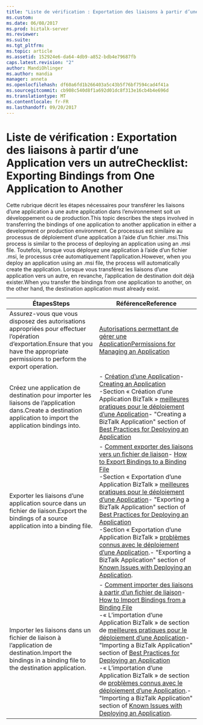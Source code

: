 ```yaml
---
title: "Liste de vérification : Exportation des liaisons à partir d’une Application vers un autre | Documents Microsoft"
ms.custom: 
ms.date: 06/08/2017
ms.prod: biztalk-server
ms.reviewer: 
ms.suite: 
ms.tgt_pltfrm: 
ms.topic: article
ms.assetid: 152924e6-da64-4db9-a852-bdb4e79687fb
caps.latest.revision: "2"
author: MandiOhlinger
ms.author: mandia
manager: anneta
ms.openlocfilehash: df60a6fd1b266403a5c43b5f76bf7594cad4f41a
ms.sourcegitcommit: cb908c540d8f1a692d01dc8f313e16cb4b4e696d
ms.translationtype: MT
ms.contentlocale: fr-FR
ms.lasthandoff: 09/20/2017
---
```

# <a name="checklist-exporting-bindings-from-one-application-to-another"></a><span data-ttu-id="3d14a-102">Liste de vérification : Exportation des liaisons à partir d’une Application vers un autre</span><span class="sxs-lookup"><span data-stu-id="3d14a-102">Checklist: Exporting Bindings from One Application to Another</span></span>
<span data-ttu-id="3d14a-103">Cette rubrique décrit les étapes nécessaires pour transférer les liaisons d’une application à une autre application dans l’environnement soit un développement ou de production.</span><span class="sxs-lookup"><span data-stu-id="3d14a-103">This topic describes the steps involved in transferring the bindings of one application to another application in either a development or production environment.</span></span> <span data-ttu-id="3d14a-104">Ce processus est similaire au processus de déploiement d’une application à l’aide d’un fichier .msi.</span><span class="sxs-lookup"><span data-stu-id="3d14a-104">This process is similar to the process of deploying an application using an .msi file.</span></span> <span data-ttu-id="3d14a-105">Toutefois, lorsque vous déployez une application à l’aide d’un fichier .msi, le processus crée automatiquement l’application.</span><span class="sxs-lookup"><span data-stu-id="3d14a-105">However, when you deploy an application using an .msi file, the process will automatically create the application.</span></span> <span data-ttu-id="3d14a-106">Lorsque vous transférez les liaisons d’une application vers un autre, en revanche, l’application de destination doit déjà exister.</span><span class="sxs-lookup"><span data-stu-id="3d14a-106">When you transfer the bindings from one application to another, on the other hand, the destination application must already exist.</span></span>  
  
|<span data-ttu-id="3d14a-107">Étapes</span><span class="sxs-lookup"><span data-stu-id="3d14a-107">Steps</span></span>|<span data-ttu-id="3d14a-108">Référence</span><span class="sxs-lookup"><span data-stu-id="3d14a-108">Reference</span></span>|  
|-----------|---------------|  
|<span data-ttu-id="3d14a-109">Assurez-vous que vous disposez des autorisations appropriées pour effectuer l’opération d’exportation.</span><span class="sxs-lookup"><span data-stu-id="3d14a-109">Ensure that you have the appropriate permissions to perform the export operation.</span></span>|[<span data-ttu-id="3d14a-110">Autorisations permettant de gérer une Application</span><span class="sxs-lookup"><span data-stu-id="3d14a-110">Permissions for Managing an Application</span></span>](../technical-guides/permissions-for-managing-an-application.md)|  
|<span data-ttu-id="3d14a-111">Créez une application de destination pour importer les liaisons de l’application dans.</span><span class="sxs-lookup"><span data-stu-id="3d14a-111">Create a destination application to import the application bindings into.</span></span>|<span data-ttu-id="3d14a-112">-   [Création d’une Application](../technical-guides/creating-an-application.md)</span><span class="sxs-lookup"><span data-stu-id="3d14a-112">-   [Creating an Application](../technical-guides/creating-an-application.md)</span></span><br /><span data-ttu-id="3d14a-113">-Section « Création d’une Application BizTalk » [meilleures pratiques pour le déploiement d’une Application](../technical-guides/best-practices-for-deploying-an-application.md)</span><span class="sxs-lookup"><span data-stu-id="3d14a-113">-   "Creating a BizTalk Application" section of [Best Practices for Deploying an Application](../technical-guides/best-practices-for-deploying-an-application.md)</span></span>|  
|<span data-ttu-id="3d14a-114">Exporter les liaisons d’une application source dans un fichier de liaison.</span><span class="sxs-lookup"><span data-stu-id="3d14a-114">Export the bindings of a source application into a binding file.</span></span>|<span data-ttu-id="3d14a-115">-   [Comment exporter des liaisons vers un fichier de liaison](../technical-guides/how-to-export-bindings-to-a-binding-file.md)</span><span class="sxs-lookup"><span data-stu-id="3d14a-115">-   [How to Export Bindings to a Binding File](../technical-guides/how-to-export-bindings-to-a-binding-file.md)</span></span><br /><span data-ttu-id="3d14a-116">-Section « Exportation d’une Application BizTalk » [meilleures pratiques pour le déploiement d’une Application](../technical-guides/best-practices-for-deploying-an-application.md)</span><span class="sxs-lookup"><span data-stu-id="3d14a-116">-   "Exporting a BizTalk Application" section of [Best Practices for Deploying an Application](../technical-guides/best-practices-for-deploying-an-application.md)</span></span><br /><span data-ttu-id="3d14a-117">-Section « Exportation d’une Application BizTalk » [problèmes connus avec le déploiement d’une Application](../technical-guides/known-issues-with-deploying-an-application.md).</span><span class="sxs-lookup"><span data-stu-id="3d14a-117">-   "Exporting a BizTalk Application" section of [Known Issues with Deploying an Application](../technical-guides/known-issues-with-deploying-an-application.md).</span></span>|  
|<span data-ttu-id="3d14a-118">Importer les liaisons dans un fichier de liaison à l’application de destination.</span><span class="sxs-lookup"><span data-stu-id="3d14a-118">Import the bindings in a binding file to the destination application.</span></span>|<span data-ttu-id="3d14a-119">-   [Comment importer des liaisons à partir d’un fichier de liaison](../technical-guides/how-to-import-bindings-from-a-binding-file.md)</span><span class="sxs-lookup"><span data-stu-id="3d14a-119">-   [How to Import Bindings from a Binding File](../technical-guides/how-to-import-bindings-from-a-binding-file.md)</span></span><br /><span data-ttu-id="3d14a-120">-« L’importation d’une Application BizTalk » de section de [meilleures pratiques pour le déploiement d’une Application](../technical-guides/best-practices-for-deploying-an-application.md)</span><span class="sxs-lookup"><span data-stu-id="3d14a-120">-   "Importing a BizTalk Application" section of [Best Practices for Deploying an Application](../technical-guides/best-practices-for-deploying-an-application.md)</span></span><br /><span data-ttu-id="3d14a-121">-« L’importation d’une Application BizTalk » de section de [problèmes connus avec le déploiement d’une Application](../technical-guides/known-issues-with-deploying-an-application.md).</span><span class="sxs-lookup"><span data-stu-id="3d14a-121">-   "Importing a BizTalk Application" section of [Known Issues with Deploying an Application](../technical-guides/known-issues-with-deploying-an-application.md).</span></span>|